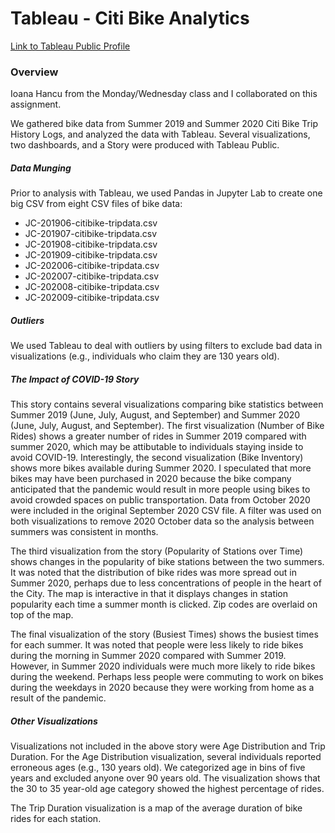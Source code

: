 # Tableau - Citi Bike Analytics

[Link to Tableau Public Profile](https://public.tableau.com/profile/david.fried8413#!/)

### Overview

Ioana Hancu from the Monday/Wednesday class and I collaborated on this assignment.

We gathered bike data from Summer 2019 and Summer 2020 Citi Bike Trip History Logs, and analyzed the data with Tableau. Several visualizations, two dashboards, and a Story were produced with Tableau Public.

##### Data Munging

Prior to analysis with Tableau, we used Pandas in Jupyter Lab to create one big CSV from eight CSV files of bike data:

* JC-201906-citibike-tripdata.csv
* JC-201907-citibike-tripdata.csv
* JC-201908-citibike-tripdata.csv
* JC-201909-citibike-tripdata.csv
* JC-202006-citibike-tripdata.csv
* JC-202007-citibike-tripdata.csv
* JC-202008-citibike-tripdata.csv
* JC-202009-citibike-tripdata.csv

##### Outliers

We used Tableau to deal with outliers by using filters to exclude bad data in visualizations (e.g., individuals who claim they are 130 years old).

##### The Impact of COVID-19 Story

This story contains several visualizations comparing bike statistics between Summer 2019 (June, July, August, and September) and Summer 2020 (June, July, August, and September). The first visualization (Number of Bike Rides) shows a greater number of rides in Summer 2019 compared with summer 2020, which may be attibutable to individuals staying inside to avoid COVID-19. Interestingly, the second visualization (Bike Inventory) shows more bikes available during Summer 2020. I speculated that more bikes may have been purchased in 2020 because the bike company anticipated that the pandemic would result in more people using bikes to avoid crowded spaces on public transportation. Data from October 2020 were included in the original September 2020 CSV file. A filter was used on both visualizations to remove 2020 October data so the analysis between summers was consistent in months.

The third visualization from the story (Popularity of Stations over Time) shows changes in the popularity of bike stations between the two summers. It was noted that the distribution of bike rides was more spread out in Summer 2020, perhaps due to less concentrations of people in the heart of the City. The map is interactive in that it displays changes in station popularity each time a summer month is clicked. Zip codes are overlaid on top of the map.

The final visualization of the story (Busiest Times) shows the busiest times for each summer. It was noted that people were less likely to ride bikes during the morning in Summer 2020 compared with Summer 2019. However, in Summer 2020 individuals were much more likely to ride bikes during the weekend. Perhaps less people were commuting to work on bikes during the weekdays in 2020 because they were working from home as a result of the pandemic.

##### Other Visualizations

Visualizations not included in the above story were Age Distribution and Trip Duration. For the Age Distribution visualization, several individuals reported erroneous ages (e.g., 130 years old). We categorized age in bins of five years and excluded anyone over 90 years old. The visualization shows that the 30 to 35 year-old age category showed the highest percentage of rides.

The Trip Duration visualization is a map of the average duration of bike rides for each station.